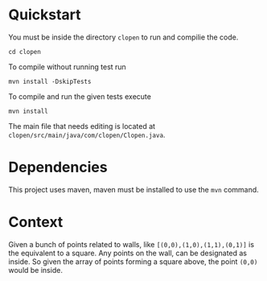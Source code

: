 # Quickstart

You must be inside the directory `clopen` to run and compilie the code.

    cd clopen

To compile without running test run

    mvn install -DskipTests
	
To compile and run the given tests execute

    mvn install

The main file that needs editing is located at `clopen/src/main/java/com/clopen/Clopen.java`.

# Dependencies

This project uses maven, maven must be installed to use the `mvn` command.

# Context

Given a bunch of points related to walls, like `[(0,0),(1,0),(1,1),(0,1)]` is the equivalent to a square. Any points on the wall, can be designated as inside. So given the array of points forming a square above, the point `(0,0)` would be inside.
